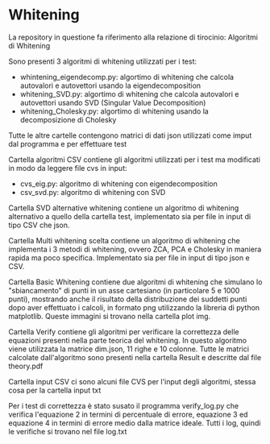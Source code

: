 # Whitening
La repository in questione fa riferimento alla relazione di tirocinio: Algoritmi di Whitening

Sono presenti 3 algoritmi di whitening utilizzati per i test:
- whintening_eigendecomp.py: algortimo di whitening che calcola autovalori e autovettori usando la eigendecomposition
- whitening_SVD.py: algortimo di whitening che calcola autovalori e autovettori usando SVD (Singular Value Decomposition)
- whitening_Cholesky.py: algortimo di whitening usando la decomposizione di Cholesky

Tutte le altre cartelle contengono matrici di dati json utilizzati come imput dal programma e per effettuare test

Cartella algoritmi CSV contiene gli algoritmi utilizzati per i test ma modificati in modo da leggere file cvs in input:
- cvs_eig.py: algoritmo di whitening con eigendecomposition
- csv_svd.py: algoritmo di whitening con SVD

Cartella SVD alternative whitening contiene un algoritmo di whitening alternativo a quello della cartella test, implementato sia per file in input di tipo CSV che json.

Cartella Multi whitening scelta contiene un algoritmo di whitening che implementa i 3 metodi di whitening, ovvero ZCA, PCA e Cholesky in maniera rapida ma poco specifica. Implementato sia per file in input di tipo json e CSV.

Cartella Basic Whitening contiene due algoritmi di whitening che simulano lo "sbiancamento" di punti in un asse cartesiano (in particolare 5 e 1000 punti), mostrando anche il risultato della distribuzione dei suddetti punti dopo aver effettuato i calcoli, in formato png utilizzando la libreria di python matplotlib. Queste immagini si trovano nella cartella plot img.

Cartella Verify contiene gli algoritmi per verificare la correttezza delle equazioni presenti nella parte teorica del whitening. In questo algoritmo viene utilizzata la matrice dim.json, 11 righe e 10 colonne. Tutte le matrici calcolate dall'algoritmo sono presenti nella cartella Result e descritte dal file theory.pdf

Cartella input CSV ci sono alcuni file CVS per l'input degli algoritmi, stessa cosa per la cartella input txt

Per i test di correttezza è stato susato il programma verify_log.py che verifica l'equazione 2 in termini di percentuale di errore, equazione 3 ed equazione 4 in termini di errore medio dalla matrice ideale.
Tutti i log, quindi le verifiche si trovano nel file log.txt
